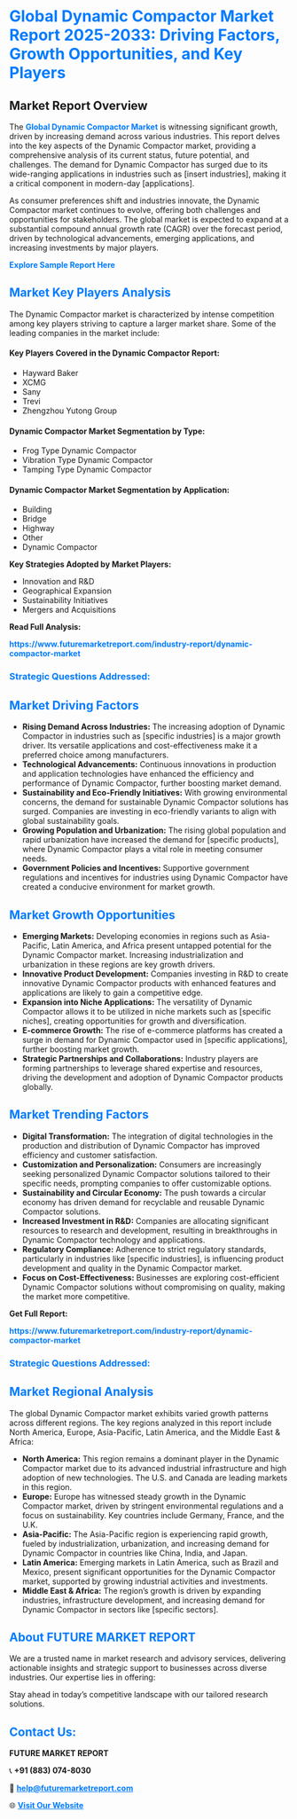 <h1 style="color: #007BFF;">Global Dynamic Compactor Market Report 2025-2033: Driving Factors, Growth Opportunities, and Key Players</h1>

<section id="overview">
<h2>Market Report Overview</h2>
<p>The <a href="https://www.futuremarketreport.com/industry-report/dynamic-compactor-market" style="color: #007BFF; text-decoration: none;"><strong>Global Dynamic Compactor Market</strong></a> is witnessing significant growth, driven by increasing demand across various industries. This report delves into the key aspects of the Dynamic Compactor market, providing a comprehensive analysis of its current status, future potential, and challenges. The demand for Dynamic Compactor has surged due to its wide-ranging applications in industries such as [insert industries], making it a critical component in modern-day [applications].</p>
<p>As consumer preferences shift and industries innovate, the Dynamic Compactor market continues to evolve, offering both challenges and opportunities for stakeholders. The global market is expected to expand at a substantial compound annual growth rate (CAGR) over the forecast period, driven by technological advancements, emerging applications, and increasing investments by major players.</p>
</section>

<section id="overview">
<p><a href="https://www.futuremarketreport.com/request-sample/reportId=124701" style="color: #007BFF; text-decoration: none;"><strong>Explore Sample Report Here</strong></a></p>
</section>

<section id="key-players">
<h2 style="color: #007BFF;">Market Key Players Analysis</h2>
<p>The Dynamic Compactor market is characterized by intense competition among key players striving to capture a larger market share. Some of the leading companies in the market include:</p>
<h4>Key Players Covered in the Dynamic Compactor Report:</h4>
<ul><li>Hayward Baker</li><li>XCMG</li><li>Sany</li><li>Trevi</li><li>Zhengzhou Yutong Group</li></ul>
<h4>Dynamic Compactor Market Segmentation by Type:</h4>
<ul><li>Frog Type Dynamic Compactor</li><li>Vibration Type Dynamic Compactor</li><li>Tamping Type Dynamic Compactor</li></ul>

<h4>Dynamic Compactor Market Segmentation by Application:</h4>
<ul><li>Building</li><li>Bridge</li><li>Highway</li><li>Other</li><li>Dynamic Compactor</li></ul>
<p><strong>Key Strategies Adopted by Market Players:</strong></p>
<ul>
<li>Innovation and R&D</li>
<li>Geographical Expansion</li>
<li>Sustainability Initiatives</li>
<li>Mergers and Acquisitions</li>
</ul>
</section>

<section>
<p><strong>Read Full Analysis: </strong></p><a href="https://www.futuremarketreport.com/industry-report/dynamic-compactor-market" style="color: #007BFF; text-decoration: none;"><strong>https://www.futuremarketreport.com/industry-report/dynamic-compactor-market</strong></a>
<h3 style="color: #007BFF;">Strategic Questions Addressed:</h3>
</section>

<section id="driving-factors">
<h2 style="color: #007BFF;">Market Driving Factors</h2>
<ul>
<li><strong>Rising Demand Across Industries:</strong> The increasing adoption of Dynamic Compactor in industries such as [specific industries] is a major growth driver. Its versatile applications and cost-effectiveness make it a preferred choice among manufacturers.</li>
<li><strong>Technological Advancements:</strong> Continuous innovations in production and application technologies have enhanced the efficiency and performance of Dynamic Compactor, further boosting market demand.</li>
<li><strong>Sustainability and Eco-Friendly Initiatives:</strong> With growing environmental concerns, the demand for sustainable Dynamic Compactor solutions has surged. Companies are investing in eco-friendly variants to align with global sustainability goals.</li>
<li><strong>Growing Population and Urbanization:</strong> The rising global population and rapid urbanization have increased the demand for [specific products], where Dynamic Compactor plays a vital role in meeting consumer needs.</li>
<li><strong>Government Policies and Incentives:</strong> Supportive government regulations and incentives for industries using Dynamic Compactor have created a conducive environment for market growth.</li>
</ul>
</section>

<section id="growth-opportunities">
<h2 style="color: #007BFF;">Market Growth Opportunities</h2>
<ul>
<li><strong>Emerging Markets:</strong> Developing economies in regions such as Asia-Pacific, Latin America, and Africa present untapped potential for the Dynamic Compactor market. Increasing industrialization and urbanization in these regions are key growth drivers.</li>
<li><strong>Innovative Product Development:</strong> Companies investing in R&D to create innovative Dynamic Compactor products with enhanced features and applications are likely to gain a competitive edge.</li>
<li><strong>Expansion into Niche Applications:</strong> The versatility of Dynamic Compactor allows it to be utilized in niche markets such as [specific niches], creating opportunities for growth and diversification.</li>
<li><strong>E-commerce Growth:</strong> The rise of e-commerce platforms has created a surge in demand for Dynamic Compactor used in [specific applications], further boosting market growth.</li>
<li><strong>Strategic Partnerships and Collaborations:</strong> Industry players are forming partnerships to leverage shared expertise and resources, driving the development and adoption of Dynamic Compactor products globally.</li>
</ul>
</section>

<section id="trending-factors">
<h2 style="color: #007BFF;">Market Trending Factors</h2>
<ul>
<li><strong>Digital Transformation:</strong> The integration of digital technologies in the production and distribution of Dynamic Compactor has improved efficiency and customer satisfaction.</li>
<li><strong>Customization and Personalization:</strong> Consumers are increasingly seeking personalized Dynamic Compactor solutions tailored to their specific needs, prompting companies to offer customizable options.</li>
<li><strong>Sustainability and Circular Economy:</strong> The push towards a circular economy has driven demand for recyclable and reusable Dynamic Compactor solutions.</li>
<li><strong>Increased Investment in R&D:</strong> Companies are allocating significant resources to research and development, resulting in breakthroughs in Dynamic Compactor technology and applications.</li>
<li><strong>Regulatory Compliance:</strong> Adherence to strict regulatory standards, particularly in industries like [specific industries], is influencing product development and quality in the Dynamic Compactor market.</li>
<li><strong>Focus on Cost-Effectiveness:</strong> Businesses are exploring cost-efficient Dynamic Compactor solutions without compromising on quality, making the market more competitive.</li>
</ul>
</section>

<section>
<p><strong>Get Full Report: </strong></p><a href="https://www.futuremarketreport.com/industry-report/dynamic-compactor-market" style="color: #007BFF; text-decoration: none;"><strong>https://www.futuremarketreport.com/industry-report/dynamic-compactor-market</strong></a>
<h3 style="color: #007BFF;">Strategic Questions Addressed:</h3>
</section>


<section id="regional-analysis">
<h2 style="color: #007BFF;">Market Regional Analysis</h2>
<p>The global Dynamic Compactor market exhibits varied growth patterns across different regions. The key regions analyzed in this report include North America, Europe, Asia-Pacific, Latin America, and the Middle East & Africa:</p>
<ul>
<li><strong>North America:</strong> This region remains a dominant player in the Dynamic Compactor market due to its advanced industrial infrastructure and high adoption of new technologies. The U.S. and Canada are leading markets in this region.</li>
<li><strong>Europe:</strong> Europe has witnessed steady growth in the Dynamic Compactor market, driven by stringent environmental regulations and a focus on sustainability. Key countries include Germany, France, and the U.K.</li>
<li><strong>Asia-Pacific:</strong> The Asia-Pacific region is experiencing rapid growth, fueled by industrialization, urbanization, and increasing demand for Dynamic Compactor in countries like China, India, and Japan.</li>
<li><strong>Latin America:</strong> Emerging markets in Latin America, such as Brazil and Mexico, present significant opportunities for the Dynamic Compactor market, supported by growing industrial activities and investments.</li>
<li><strong>Middle East & Africa:</strong> The region’s growth is driven by expanding industries, infrastructure development, and increasing demand for Dynamic Compactor in sectors like [specific sectors].</li>
</ul>
</section>

<footer>
<h2 style="color: #007BFF;">About FUTURE MARKET REPORT</h2>
<p>We are a trusted name in market research and advisory services, delivering actionable insights and strategic support to businesses across diverse industries. Our expertise lies in offering:</p>

<p>Stay ahead in today’s competitive landscape with our tailored research solutions.</p>

<h2 style="color: #007BFF;">Contact Us:</h2>
<p><strong>FUTURE MARKET REPORT</strong></p>
<p>📞 <strong>+91 (883) 074-8030</strong></p>
<p>📧 <strong><a href="mailto:help@futuremarketreport.com" style="color: #007BFF;">help@futuremarketreport.com</a></strong></p>
<p>🌐 <strong><a href="https://www.futuremarketreport.com/" style="color: #007BFF;">Visit Our Website</a></strong></p>
</footer>